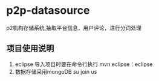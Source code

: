 # p2p-datasource 
p2机构存储系统,抽取平台信息，用户评论，进行分词处理
## 项目使用说明
   1. eclipse 导入项目时要在命令行执行 mvn eclipse：eclipse
   2. 数据存储采用mongoDB
   su join us 